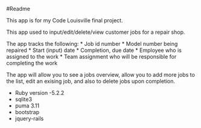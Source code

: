 #Readme

This app is for my Code Louisville final project.

This app used to input/edit/delete/view customer jobs for a repair shop.

The app tracks the following:
	* Job id number
	* Model number being repaired
	* Start (input) date
	* Completion, due date
	* Employee who is assigned to the work
	* Team assignment who will be responsible for completing the work 
 
The app will allow you to see a jobs overview, allow you to add more jobs to the list, 
edit an exising job, and also to delete jobs upon completion.


* Ruby version  -5.2.2
* sqlite3
* puma 3.11
* bootstrap
* jquery-rails

